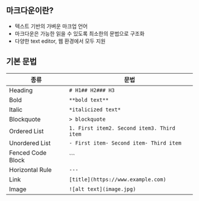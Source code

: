 ## 마크다운이란?

- 텍스트 기반의 가벼운 마크업 언어
- 마크다운은 가능한 읽을 수 있도록 최소한의 문법으로 구조화
- 다양한 text editor, 웹 환경에서 모두 지원



## 기본 문법



| 종류              | 문법                                       |
| ----------------- | ------------------------------------------ |
| Heading           | `# H1## H2### H3`                          |
| Bold              | `**bold text**`                            |
| Italic            | `*italicized text*`                        |
| Blockquote        | `> blockquote`                             |
| Ordered List      | `1. First item2. Second item3. Third item` |
| Unordered List    | `- First item- Second item- Third item`    |
| Fenced Code Block | ```                                        |
| Horizontal Rule   | `---`                                      |
| Link              | `[title](https://www.example.com)`         |
| Image             | `![alt text](image.jpg)`                   |
